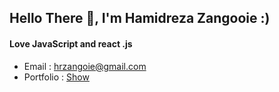 ## Hello There 👋, I'm Hamidreza Zangooie :)

#### Love JavaScript and react .js

- Email : hrzangoie@gmail.com
- Portfolio : [Show](https://www.notion.so/ZNGHamid-Portfolio-ba4651f1d1ac48eb8d89c3699df57476)
